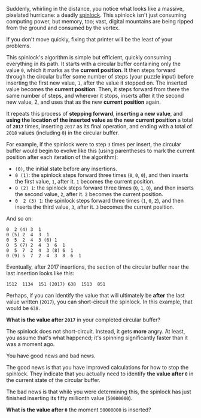 Suddenly, whirling in the distance, you notice what looks like a massive, pixelated hurricane: a deadly [spinlock](https://en.wikipedia.org/wiki/Spinlock). This spinlock isn't just consuming computing power, but memory, too; vast, digital mountains are being ripped from the ground and consumed by the vortex.

If you don't move quickly, fixing that printer will be the least of your problems.

This spinlock's algorithm is simple but efficient, quickly consuming everything in its path. It starts with a circular buffer containing only the value `0`, which it marks as the **current position**. It then steps forward through the circular buffer some number of steps (your puzzle input) before inserting the first new value, `1`, after the value it stopped on. The inserted value becomes the **current position**. Then, it steps forward from there the same number of steps, and wherever it stops, inserts after it the second new value, 2, and uses that as the new **current position** again.

It repeats this process of **stepping forward**, **inserting a new value**, and **using the location of the inserted value as the new current position** a total of **`2017`** times, inserting `2017` as its final operation, and ending with a total of `2018` values (including `0`) in the circular buffer.

For example, if the spinlock were to step `3` times per insert, the circular buffer would begin to evolve like this (using parentheses to mark the current position after each iteration of the algorithm):

- `(0)`, the initial state before any insertions.
- `0 (1)`: the spinlock steps forward three times (`0`, `0`, `0`), and then inserts the first value, `1`, after it. `1` becomes the current position.
- `0 (2) 1`: the spinlock steps forward three times (`0`, `1`, `0`), and then inserts the second value, `2`, after it. `2` becomes the current position.
- `0  2 (3) 1`: the spinlock steps forward three times (`1`, `0`, `2`), and then inserts the third value, `3`, after it. `3` becomes the current position.

And so on:

```
0  2 (4) 3  1
0 (5) 2  4  3  1
0  5  2  4  3 (6) 1
0  5 (7) 2  4  3  6  1
0  5  7  2  4  3 (8) 6  1
0 (9) 5  7  2  4  3  8  6  1
```

Eventually, after 2017 insertions, the section of the circular buffer near the last insertion looks like this:

```
1512  1134  151 (2017) 638  1513  851
```

Perhaps, if you can identify the value that will ultimately be **after** the last value written (`2017`), you can short-circuit the spinlock. In this example, that would be `638`.

**What is the value after `2017`** in your completed circular buffer?

[comment]: <> (PART 2)

The spinlock does not short-circuit. Instead, it gets **more** angry. At least, you assume that's what happened; it's spinning significantly faster than it was a moment ago.

You have good news and bad news.

The good news is that you have improved calculations for how to stop the spinlock. They indicate that you actually need to identify **the value after `0`** in the current state of the circular buffer.

The bad news is that while you were determining this, the spinlock has just finished inserting its fifty millionth value (`50000000`).

**What is the value after `0`** the moment `50000000` is inserted?